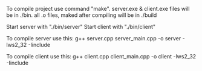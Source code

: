 To compile project use command "make". 
server.exe & client.exe files will be in ./bin. 
all .o files, maked after compiling will be in ./build 

Start server with "./bin/server"
Start client with "./bin/client"

To compile server use this: g++ server.cpp server_main.cpp -o server -lws2_32 -Iinclude

To compile client use this: g++ client.cpp client_main.cpp -o client -lws2_32 -Iinclude

